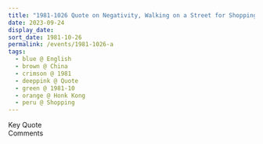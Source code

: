 ```yaml
---
title: "1981-1026 Quote on Negativity, Walking on a Street for Shopping, Hong Kong, China"
date: 2023-09-24
display_date: 
sort_date: 1981-10-26
permalink: /events/1981-1026-a
tags:
  - blue @ English
  - brown @ China
  - crimson @ 1981
  - deeppink @ Quote
  - green @ 1981-10
  - orange @ Honk Kong
  - peru @ Shopping
---
```


<wave-list>
  <list-title color="green" width="75">Key Quote</list-title>
  <list-item color="BlanchedAlmond"  width="200"></list-item>
  <list-item color="Lavender"></list-item>
  <list-item color="BlanchedAlmond"></list-item>
</wave-list>

<br>

<wave-list>
  <list-title color="green" width="75">Comments</list-title>
  <list-item color="BlanchedAlmond"  width="200"></list-item>
  <list-item color="Lavender"></list-item>
  <list-item color="BlanchedAlmond"></list-item>
</wave-list>
